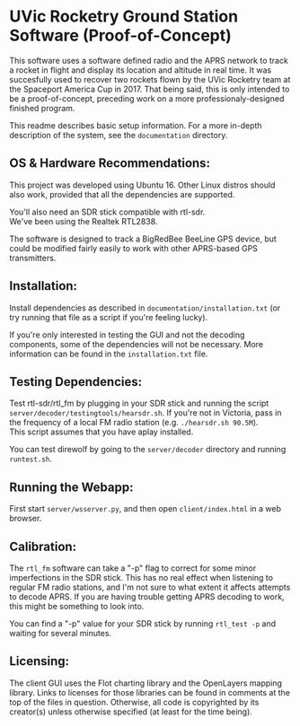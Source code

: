 # UVic Rocketry Ground Station Software (Proof-of-Concept)
This software uses a software defined radio and the APRS network to track
a rocket in flight and display its location and altitude in real time.
It was succesfully used to recover two rockets flown by the 
UVic Rocketry team at the Spaceport America Cup in 2017.  That being said, 
this is only intended to be a proof-of-concept, preceding work on a more 
professionaly-designed finished program.

This readme describes basic setup information.  For a more in-depth description of the system, see the `documentation` directory.


## OS & Hardware Recommendations:

This project was developed using Ubuntu 16.  Other Linux distros should also 
work, provided that all the dependencies are supported.

You'll also need an SDR stick compatible with rtl-sdr.  
We've been using the Realtek RTL2838.

The software is designed to track a BigRedBee BeeLine GPS device, but
could be modified fairly easily to work with other APRS-based GPS transmitters.

## Installation:

Install dependencies as described in `documentation/installation.txt` 
(or try running that file as a script if you're feeling lucky).

If you're only interested in testing the GUI and not the decoding components, 
some of the dependencies will not be necessary.  More information can be found 
in the `installation.txt` file.

## Testing Dependencies:

Test rtl-sdr/rtl\_fm by plugging in your SDR stick and running the script 
`server/decoder/testingtools/hearsdr.sh`.  If you're not in Victoria, pass 
in the frequency of a local FM radio station (e.g. `./hearsdr.sh 90.5M`).  
This script assumes that you have aplay installed.

You can test direwolf by going to the `server/decoder` directory and 
running `runtest.sh`.

## Running the Webapp:

First start `server/wsserver.py`, and then open `client/index.html` 
in a web browser.

## Calibration:

The `rtl_fm` software can take a "-p" flag to correct for some minor
imperfections in the SDR stick.  This has no real effect when listening to
regular FM radio stations, and I'm not sure to what extent it affects
attempts to decode APRS.  If you are having trouble getting APRS decoding to
work, this might be something to look into.

You can find a "-p" value for your SDR stick by running `rtl_test -p` and
waiting for several minutes.

## Licensing:

The client GUI uses the Flot charting library and the OpenLayers mapping 
library.  Links to licenses for those libraries can be found in comments at
the top of the files in question.  Otherwise, all code is copyrighted by its 
creator(s) unless otherwise specified (at least for the time being).
